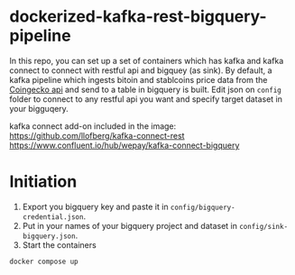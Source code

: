 # dockerized-kafka-rest-bigquery-pipeline
In this repo, you can set up a set of containers which has kafka and kafka connect to connect with restful api and bigquey (as sink). By default, a kafka pipeline which ingests bitoin and stablcoins price data from the [Coingecko api](https://www.coingecko.com/en/api) and send to a table in bigquery is built. Edit json on `config` folder to connect to any restful api you want and specify target dataset in your bigguqery.

kafka connect add-on included in the image:
https://github.com/llofberg/kafka-connect-rest
https://www.confluent.io/hub/wepay/kafka-connect-bigquery

# Initiation
1. Export you bigquery key and paste it in `config/bigquery-credential.json`.
2. Put in your names of your bigquery project and dataset in `config/sink-bigquery.json`.
3. Start the containers

```
docker compose up
```

